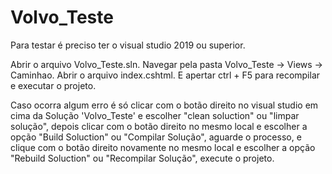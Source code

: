 # Volvo_Teste
Para testar é preciso ter o visual studio 2019 ou superior.

Abrir o arquivo Volvo_Teste.sln.
Navegar pela pasta Volvo_Teste -> Views -> Caminhao.
Abrir o arquivo index.cshtml.
E apertar ctrl + F5 para recompilar e executar o projeto.

Caso ocorra algum erro é só clicar com o botão direito no visual studio em cima da Solução 'Volvo_Teste' e escolher "clean soluction" ou "limpar solução", depois clicar com o botão direito no mesmo local e escolher a opção "Build Soluction" ou "Compilar Solução", aguarde o processo, e clique com o botão direito novamente no mesmo local e escolher a opção "Rebuild Soluction" ou "Recompilar Solução", execute o projeto.
